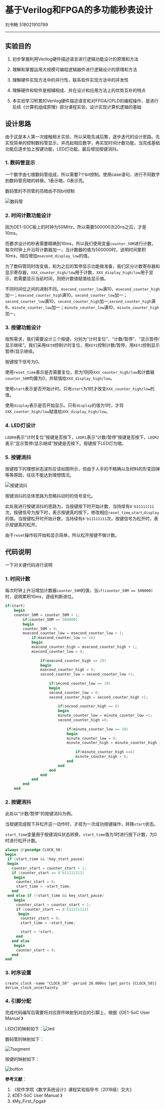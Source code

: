 # 基于Verilog和FPGA的多功能秒表设计

刘书畅 518021910789

------

## 实验目的

1.  初步掌握利用Verilog硬件描述语言进行逻辑功能设计的原理和方法

2.  理解和掌握运用大规模可编程逻辑器件进行逻辑设计的原理和方法

3.  理解硬件实现方法中的并行性，联系软件实现方法中的并发性

4. 理解硬件和软件是相辅相成、并在设计和应用方法上的优势互补的特点

5. 本实验学习积累的Verilog硬件描述语言和对FPGA/CPLD的编程操作，是进行后续《计算机组成原理》部分课程实验，设计实现计算机逻辑的基础

   

## 设计思路

由于这是本人第一次接触相关实验，所以采取先减后繁，逐步迭代的设计思路。先实现简单的控制数码管显示，并亮起相应数字，再实现时间计数功能。当完成基础功能后逐步加上按键功能，LED灯功能。最后增加按键消抖。

### 1. 数码管显示

一个数字由七根数码管组成，所以需要7个bit控制。使用case语句，进行不同数字到数码管亮暗的转换。1表示暗，0表示亮。

数码管的不同管的亮暗由不同bit控制

![数码管](数码管.png)

### 2. 时间计数功能设计

因为DE1-SOC板上的时钟为50MHz，所以需要500000次20ns之后，才是10ms。

而要求设计的秒表需要精确到10ms，所以我们使用变量`counter_50M`进行计数，每次时钟上升沿将计数器加一，当计数器的值为500000时，说明时间累积10ms，相应增加`msecond_display_low`的值。

为了数码管同时改变值，和为之后的暂停显示功能做准备，我们区分计数寄存器和显示寄存器，`XXX_counter_high/low`用于计数，`XXX_display_high/low`用于显示，若需要显示当前时间，则把计数值赋值给显示值。

不同时间位之间的进制不同。`msecond_counter_low`满10，`msecond_counter_high`加一；`msecond_counter_high`满10，`second_counter_low`加一；`second_counter_low`满10，`second_counter_high`加一;`second_counter_high`满6，`minute_counter_low`加一；`minute_counter_low`满10，`minute_counter_high`加一。



### 3. 按键功能设计

按照需求，我们需要设计三个按键，分别为“计时复位”、“计数/暂停”、“显示暂停/显示继续”。我们采用`KEY0`控制计时复位，用`KEY1`控制计数/暂停，用`KEY2`控制显示暂停/显示继续。

按键按下信号为0。

使用`reset_time`表示是否需要复位，若为1则将`XXX_counter_high/low`和计数器`counter_50M`均置为0，并赋值给`XXX_display_high/low`。

使用`start`表示是否开始计时。只有`start`为1时才改变`XXX_counter_high/low`的值。

使用`display`表示是否开始显示。只有`display`的值为1时，才将`XXX_counter_high/low`赋值给`XXX_display_high/low`。



### 4. LED灯设计

`LEDR0`表示“计时复位”按键是否按下，`LEDR1`表示“计数/暂停”按键是否按下，`LEDR2`表示“显示暂停/显示继续”按键是否按下。按键按下LED灯为暗。



### 5. 按键消抖

按键按下的理想状态波形应该如图所示，但由于人手的不精确以及材料的形变回弹等等原因，往往不能达到理想情况。

![按键消抖](C:按键消抖.png)

按键消抖的总体思路为忽略抖动时的信号变化。

此处我进行按键消抖的思路为，当按键按下时开始计数，当持续有`8'b11111111`次，按键信号为按下时，表示按键真的按下，修改相应`reset_time`,`start`,`display`的值。当按键松开时开始计数，当持续有`8'b11111111`次，按键信号为松开时，表示按键真的松开。

由于`reset`操作较开始和显示简单，所以松开按键不做计数。



## 代码说明

一下对关键代码进行说明

### 1. 时间计数

每次时钟上升沿增加计数器`counter_50M`的值，当`if(counter_50M == 500000) `时，说明累积10ms，逐级判断进位。

```verilog
if(start)
	begin
	counter_50M = counter_50M + 1;
		if(counter_50M == 500000) 
		begin
		counter_50M = 0;
		msecond_counter_low = msecond_counter_low + 1; 
			if(msecond_counter_low == 10)
			begin
			msecond_counter_high = msecond_counter_high + 1;
			msecond_counter_low = 0;
		
				if(msecond_counter_high == 10)
				begin
				msecond_counter_high = 0;
				second_counter_low = second_counter_low +1;
			
					if(second_counter_low == 10)
					begin
					second_counter_low = 0;
					second_counter_high = second_counter_high +1;
				
						if(second_counter_high == 6)
						begin
						minute_counter_low = minute_counter_low +1;
						second_counter_high =0;
					
							if(minute_counter_low == 10)
							begin
							minute_counter_low = 0;
							minute_counter_high = minute_counter_high +1;
						
								if(minute_counter_high ==6)
								minute_counter_high = 0;
							end
						end
					end
				end 
			end 
		end
	end 
```



### 2. 按键消抖

此处以“计数/暂停”的按键消抖为例。

当按键完成按下并松开这一动作时，才视为一次成功按键操作，转换`start`状态。

`start_time`变量用于按键消抖状态转换，`start_time`值为1时进行按下计数，为0时进行松开计数。

```verilog
always @(posedge CLOCK_50)
begin
 if (start_time && !key_start_pause) 
 begin
   counter_start = counter_start + 1;
   if (counter_start == 8'b11111111) 
	begin
     counter_start = 0;
     start_time = ~start_time;
   end
 end else if (!start_time && key_start_pause) 
	begin
     counter_start = counter_start + 1;
     if (counter_start == 8'b11111111) 
	  begin
       counter_start = 0;
       start_time = ~start_time;

       start = !start;
     end
   end else 
	begin
     counter_start = 0;
   end
end
```



### 3. 时序设置

```
create_clock -name "CLOCK_50" -period 20.000ns [get_ports {CLOCK_50}]
derive_clock_uncertainty
```



### 4. 引脚分配

完成代码编写后需要将对应原件映射到对应的引脚上，根据《DE1-SoC User Manual 》

LED灯的映射如下：![led](led.png)

数码管的映射如下：

![7segment](7segment.png)

按键的映射如下：

![button](button.png)





**参考文献**：

1. 《软件学院《数字系统设计》课程实验指导书（2018级）交大》
2. 《DE1-SoC User Manual 》
3. 《My_First_Fpga》